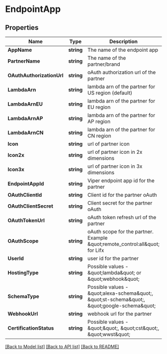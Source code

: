 # EndpointApp

## Properties

Name | Type | Description | Notes
------------ | ------------- | ------------- | -------------
**AppName** | **string** | The name of the endpoint app | [optional] 
**PartnerName** | **string** | The name of the partner/brand | [optional] 
**OAuthAuthorizationUrl** | **string** | oAuth authorization url of the partner | [optional] 
**LambdaArn** | **string** | lambda arn of the partner for US region (default) | [optional] 
**LambdaArnEU** | **string** | lambda arn of the partner for EU region | [optional] 
**LambdaArnAP** | **string** | lambda arn of the partner for AP region | [optional] 
**LambdaArnCN** | **string** | lambda arn of the partner for CN region | [optional] 
**Icon** | **string** | url of partner icon | [optional] 
**Icon2x** | **string** | url of partner icon in 2x dimensions | [optional] 
**Icon3x** | **string** | url of partner icon in 3x dimensions | [optional] 
**EndpointAppId** | **string** | Viper endpoint app id for the partner | [optional] 
**OAuthClientId** | **string** | Client id for the partner oAuth | [optional] 
**OAuthClientSecret** | **string** | Client secret for the partner oAuth | [optional] 
**OAuthTokenUrl** | **string** | oAuth token refresh url of the partner | [optional] 
**OAuthScope** | **string** | oAuth scope for the partner. Example \&quot;remote_control:all\&quot; for Lifx | [optional] 
**UserId** | **string** | user id for the partner | [optional] 
**HostingType** | **string** | Possible values - \&quot;lambda\&quot; or \&quot;webhook\&quot; | [optional] 
**SchemaType** | **string** | Possible values - \&quot;alexa-schema\&quot;, \&quot;st-schema\&quot;, \&quot;google-schema\&quot; | [optional] 
**WebhookUrl** | **string** | webhook url for the partner | [optional] 
**CertificationStatus** | **string** | Possible values - \&quot;\&quot;, \&quot;cst\&quot;, \&quot;wwst\&quot; | [optional] 

[[Back to Model list]](../README.md#documentation-for-models) [[Back to API list]](../README.md#documentation-for-api-endpoints) [[Back to README]](../README.md)



